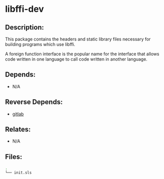 # libffi-dev

## Description:

This package contains the headers and static library files necessary for building programs which use libffi.

A foreign function interface is the popular name for the interface that allows code written in one language to call code written in another language.

## Depends:

  -  N/A

## Reverse Depends:

  -  [gitlab](/salt/gitlab)

## Relates:

  -  N/A

## Files:

```bash
.
└── init.sls
```
